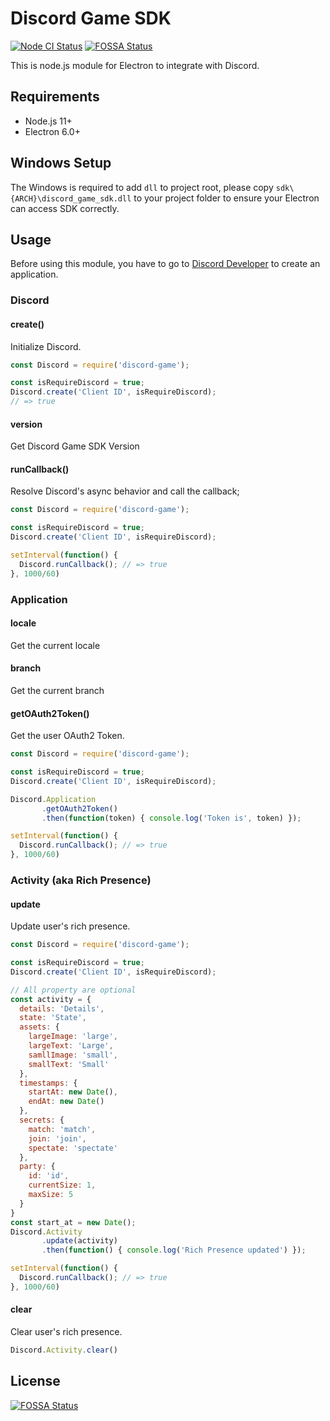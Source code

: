 Discord Game SDK
===
[![Node CI Status](https://github.com/open-unlight/node-discord-game/workflows/Node%20CI/badge.svg)](https://github.com/open-unlight/node-discord-game/actions?workflow=Node+CI)
[![FOSSA Status](https://app.fossa.io/api/projects/git%2Bgithub.com%2Fopen-unlight%2Fnode-discord-game.svg?type=shield)](https://app.fossa.io/projects/git%2Bgithub.com%2Fopen-unlight%2Fnode-discord-game?ref=badge_shield)

This is node.js module for Electron to integrate with Discord.

## Requirements

* Node.js 11+
* Electron 6.0+

## Windows Setup

The Windows is required to add `dll` to project root, please copy `sdk\{ARCH}\discord_game_sdk.dll` to your project folder to ensure your Electron can access SDK correctly.

## Usage

Before using this module, you have to go to [Discord Developer](https://discordapp.com/developers/applications/) to create an application.

### Discord

#### create()

Initialize Discord.

```js
const Discord = require('discord-game');

const isRequireDiscord = true;
Discord.create('Client ID', isRequireDiscord);
// => true
```

#### version

Get Discord Game SDK Version

#### runCallback()

Resolve Discord's async behavior and call the callback;

```js
const Discord = require('discord-game');

const isRequireDiscord = true;
Discord.create('Client ID', isRequireDiscord);

setInterval(function() {
  Discord.runCallback(); // => true
}, 1000/60)
```

### Application

#### locale

Get the current locale

#### branch

Get the current branch

#### getOAuth2Token()

Get the user OAuth2 Token.

```js
const Discord = require('discord-game');

const isRequireDiscord = true;
Discord.create('Client ID', isRequireDiscord);

Discord.Application
       .getOAuth2Token()
       .then(function(token) { console.log('Token is', token) });

setInterval(function() {
  Discord.runCallback(); // => true
}, 1000/60)
```

### Activity (aka Rich Presence)

#### update

Update user's rich presence.

```js
const Discord = require('discord-game');

const isRequireDiscord = true;
Discord.create('Client ID', isRequireDiscord);

// All property are optional
const activity = {
  details: 'Details',
  state: 'State',
  assets: {
    largeImage: 'large',
    largeText: 'Large',
    samllImage: 'small',
    smallText: 'Small'
  },
  timestamps: {
    startAt: new Date(),
    endAt: new Date()
  },
  secrets: {
    match: 'match',
    join: 'join',
    spectate: 'spectate'
  },
  party: {
    id: 'id',
    currentSize: 1,
    maxSize: 5
  }
}
const start_at = new Date();
Discord.Activity
       .update(activity)
       .then(function() { console.log('Rich Presence updated') });

setInterval(function() {
  Discord.runCallback(); // => true
}, 1000/60)
```

#### clear

Clear user's rich presence.

```js
Discord.Activity.clear()
```


## License
[![FOSSA Status](https://app.fossa.io/api/projects/git%2Bgithub.com%2Fopen-unlight%2Fnode-discord-game.svg?type=large)](https://app.fossa.io/projects/git%2Bgithub.com%2Fopen-unlight%2Fnode-discord-game?ref=badge_large)
